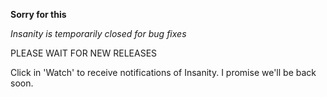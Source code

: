 **Sorry for this**

*Insanity is temporarily closed for bug fixes*

PLEASE WAIT FOR NEW RELEASES

Click in 'Watch' to receive notifications of Insanity.
I promise we'll be back soon.

